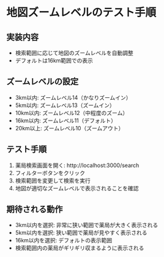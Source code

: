 # 地図ズームレベルのテスト手順

## 実装内容
- 検索範囲に応じて地図のズームレベルを自動調整
- デフォルトは16km範囲での表示

## ズームレベルの設定
- 3km以内: ズームレベル14（かなりズームイン）
- 5km以内: ズームレベル13（ズームイン）
- 10km以内: ズームレベル12（中程度のズーム）
- 16km以内: ズームレベル11（デフォルト）
- 20km以上: ズームレベル10（ズームアウト）

## テスト手順
1. 薬局検索画面を開く: http://localhost:3000/search
2. フィルターボタンをクリック
3. 検索範囲を変更して検索を実行
4. 地図が適切なズームレベルで表示されることを確認

## 期待される動作
- 3km以内を選択: 非常に狭い範囲で薬局が大きく表示される
- 5km以内を選択: 狭い範囲で薬局が見やすく表示される
- 16km以内を選択: デフォルトの表示範囲
- 検索範囲内の薬局がギリギリ収まるように表示される